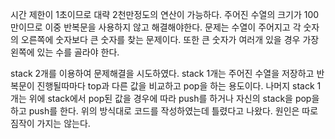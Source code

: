시간 제한이 1초이므로 대략 2천만정도의 연산이 가능하다.
주어진 수열의 크기가 100만이므로 이중 반복문을 사용하지 않고 해결해야한다.
문제는 수열이 주어지고 각 숫자의 오른쪽에 숫자보다 큰 숫자를 찾는 문제이다.
또한 큰 숫자가 여러개 있을 경우 가장 왼쪽에 있는 수를 골라야 한다.

stack 2개를 이용하여 문제해결을 시도하였다.
stack 1개는 주어진 수열을 저장하고 반복문이 진행될따마다 top과 다른 값을 비교하고 pop을 하는 용도이다.
나머지 stack 1개는 위에 stack에서 pop된 값을 경우에 따라 push를 하거나 자신의 stack을 pop을 하고 push를 한다.
위의 방식대로 코드를 작성하였는데 틀렸다고 나왔다. 원인은 따로 짐작이 가지는 않는다.